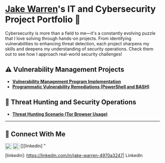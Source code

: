 # <a href="https://www.linkedin.com/in/jake-warren-4970a3247/">Jake Warren</a>'s IT and Cybersecurity Project Portfolio 🔐

Cybersecurity is more than a field to me—it's a constantly evolving puzzle that I love solving through hands-on projects. From identifying vulnerabilities to enhancing threat detection, each project sharpens my skills and deepens my understanding of security operations. Check them out to see how I approach real-world security challenges!

## ⚠️ Vulnerability Management Projects

- **[Vulnerability Management Program Implementation](https://github.com/joshcybertest/vulnerability-management-program)**
- **[Programmatic Vulnerability Remediations (PowerShell and BASH)](https://github.com/joshcybertest/programmatic-vulnerability-remediations)**

## 🚨 Threat Hunting and Security Operations

- **[Threat Hunting Scenario (Tor Browser Usage)](https://github.com/joshmadakor0/threat-hunting-scenario-tor)**

<hr/>




## 🤳 Connect With Me  

[<img align="left" alt="Jake| LinkedIn" width="22px" src="https://cdn.jsdelivr.net/npm/simple-icons@v3/icons/linkedin.svg" />][linkedin]
[<img align="left" alt="Jake | Instagram" width="22px" src="https://cdn.jsdelivr.net/npm/simple-icons@v3/icons/instagram.svg" />][instagram]"



[instagram]: https://www.instagram.com/j.dub8?igsh=N3p5dGRxM21kc2d5&utm_source=qr
[linkedin]: https://linkedin.com/in/jake-warren-4970a3247| LinkedIn

<!--
<img width="35" alt="image" src="https://github.com/user-attachments/assets/2f41c7cd-5ea8-4475-b451-a37161b6c3fb"> 
<img width="35" alt="image" src="https://github.com/user-attachments/assets/77649969-9910-4994-8b96-74a116cfb2a8">
-->
